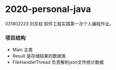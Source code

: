 # 2020-personal-java

031802223 刘东权 软件工程实践第一次个人编程作业。

### 项目结构

* Main 主类
* Result 是存储结果的数据类
* FileHandlerThread 负责解析json文件统计数据

